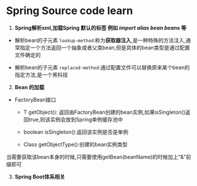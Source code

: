 # Spring Source code learn 
1. **Spring解析xml,加载Spring 默认的标签 例如 *import* *alias* *bean* *beans* 等**

  * 解析bean的子元素 ```lookup-method```:称为**获取器注入**,是一种特殊的方法注入,通常指定一个方法返回一个抽象或者父类bean,但是具体的bean类型是通过配置文件确定的

  
  * 解析bean的子元素 ```replaced-method```:通过配置文件可以替换原来某个bean的指定方法,是一个黑科技

   

2. **Bean 的加载**

  * FactoryBean接口
    
     * T getObject(): 返回由FactoryBean创建的bean实例,如果isSingleton()返回true,则该实例会放到Spring单例缓存池中
    
     * boolean isSingleton():返回该实例是否是单例
     
     * Class<T> getObjectType():创建的bean实例类型
   
   当需要获取该bean本身的时候,只需要使用getBean(beanName)的时候加上"&"前缀即可
   
   
3. **Spring Boot体系相关**
   

   